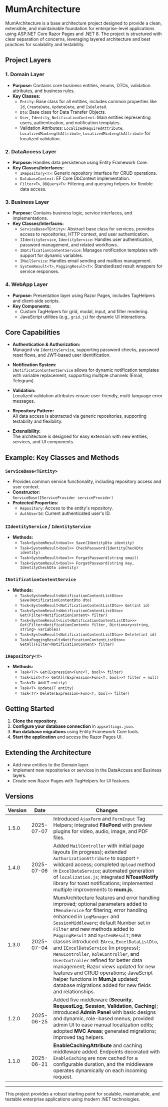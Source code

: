 # MumArchitecture

MumArchitecture is a base architecture project designed to provide a clean, extensible, and maintainable foundation for enterprise-level applications using ASP.NET Core Razor Pages and .NET 8. The project is structured with clear separation of concerns, leveraging layered architecture and best practices for scalability and testability.

## Project Layers

### 1. **Domain Layer**
- **Purpose:** Contains core business entities, enums, DTOs, validation attributes, and business rules.
- **Key Classes:**
  - `Entity`: Base class for all entities, includes common properties like `Id`, `CreateDate`, `UpdateDate`, and `IsDeleted`.
  - `Dto`: Base class for Data Transfer Objects.
  - `User`, `Identity`, `NotificationContent`: Main entities representing users, authentication, and notification templates.
  - Validation Attributes: `LocalizedRequiredAttribute`, `LocalizedMaxLengthAttribute`, `LocalizedMinLengthAttribute` for localized validation.

### 2. **DataAccess Layer**
- **Purpose:** Handles data persistence using Entity Framework Core.
- **Key Classes/Interfaces:**
  - `IRepository<T>`: Generic repository interface for CRUD operations.
  - `DatabaseContext`: EF Core DbContext implementation.
  - `Filter<T>`, `DBQuery<T>`: Filtering and querying helpers for flexible data access.

### 3. **Business Layer**
- **Purpose:** Contains business logic, service interfaces, and implementations.
- **Key Classes/Interfaces:**
  - `ServiceBase<TEntity>`: Abstract base class for services, provides access to repositories, HTTP context, and user authentication.
  - `IIdentityService`, `IdentityService`: Handles user authentication, password management, and related workflows.
  - `INotificationContentService`: Manages notification templates with support for dynamic variables.
  - `IMailService`: Handles email sending and mailbox management.
  - `SystemResult<T>`, `PaggingResult<T>`: Standardized result wrappers for service responses.

### 4. **WebApp Layer**
- **Purpose:** Presentation layer using Razor Pages, includes TagHelpers and client-side scripts.
- **Key Components:**
  - Custom TagHelpers for grid, modal, input, and filter rendering.
  - JavaScript utilities (e.g., `grid.js`) for dynamic UI interactions.

## Core Capabilities

- **Authentication & Authorization:**  
  Managed via `IdentityService`, supporting password checks, password reset flows, and JWT-based user identification.

- **Notification System:**  
  `INotificationContentService` allows for dynamic notification templates with variable replacement, supporting multiple channels (Email, Telegram).

- **Validation:**  
  Localized validation attributes ensure user-friendly, multi-language error messages.

- **Repository Pattern:**  
  All data access is abstracted via generic repositories, supporting testability and flexibility.

- **Extensibility:**  
  The architecture is designed for easy extension with new entities, services, and UI components.

## Example: Key Classes and Methods

### `ServiceBase<TEntity>`
- Provides common service functionality, including repository access and user context.
- **Constructor:**  
  `ServiceBase(IServiceProvider serviceProvider)`
- **Protected Properties:**  
  - `Repository`: Access to the entity's repository.
  - `AuthUserId`: Current authenticated user's ID.

### `IIdentityService` / `IdentityService`
- **Methods:**
  - `Task<SystemResult<bool>> Save(IdentityDto identity)`
  - `Task<SystemResult<bool>> CheckPassword(IdentityCheckDto identity)`
  - `Task<SystemResult<bool>> ForgatPassword(string email)`
  - `Task<SystemResult<bool>> ForgatPassword(string key, IdentityCheckDto identity)`

### `INotificationContentService`
- **Methods:**
  - `Task<SystemResult<NotificationContentListDto>> Save(NotificationContentDto dto)`
  - `Task<SystemResult<NotificationContentListDto>> Get(int id)`
  - `Task<SystemResult<NotificationContentListDto>> Get(Filter<NotificationContent> filter)`
  - `Task<SystemResult<List<NotificationContentListDto>>> Get(Filter<NotificationContent> filter, Dictionary<string, string> variables)`
  - `Task<SystemResult<NotificationContentListDto>> Delete(int id)`
  - `Task<PaggingResult<NotificationContentListDto>> GetAll(Filter<NotificationContent> filter)`

### `IRepository<T>`
- **Methods:**
  - `Task<T?> Get(Expression<Func<T, bool>> filter)`
  - `Task<List<T>> GetAll(Expression<Func<T, bool>>? filter = null)`
  - `Task<T> Add(T entity)`
  - `Task<T> Update(T entity)`
  - `Task<T?> Delete(Expression<Func<T, bool>> filter)`

## Getting Started

1. **Clone the repository.**
2. **Configure your database connection** in `appsettings.json`.
3. **Run database migrations** using Entity Framework Core tools.
4. **Start the application** and access the Razor Pages UI.

## Extending the Architecture

- Add new entities to the Domain layer.
- Implement new repositories or services in the DataAccess and Business layers.
- Create new Razor Pages with TagHelpers for UI features.

  
## Versions

| Version | Date       | Changes |
|---------|------------|---------|
| 1.5.0   | 2025-07-07 | Introduced `AjaxForm` and `FormInput` Tag Helpers; integrated **FilePond** with preview plugins for video, audio, image, and PDF files. |
| 1.4.0   | 2025-07-06 | Added `MailController` with initial page layouts (in progress); extended `AuthorizationAttribute` to support `*` wildcard access; completed `Upload` method in `ExcelDataService`; automated generation of `localization.js`; integrated **NToastNotify** library for toast notifications; implemented multiple improvements to **mum.js**. |
| 1.3.0   | 2025-07-04 | MumArchitecture features and error handling improved; optional parameters added to `IMenuService` for filtering; error handling enhanced in `LogManager` and `SessionMiddleware`; default Number set in `Filter` and new methods added to `PaggingResult` and `SystemResult`; new classes introduced: `EArea`, `ExcelDataListDto`, and `IExcelDataService` (in progress); `MenuController`, `RoleController`, and `UserController` refined for better data management; Razor views updated for new features and CRUD operations; JavaScript helper functions in **Mum.js** updated; database migrations added for new fields and relationships. |
| 1.2.0   | 2025-06-25 | Added five middleware (**Security**, **RequestLog**, **Session**, **Validation**, **Caching**); introduced **Admin Panel** with basic designs and dynamic, role-based menus; provided admin UI to ease manual localization edits; adopted **MVC Areas**; generated migrations; improved tag helpers. |
| 1.1.0   | 2025-06-21 | **EnableCachingAttribute** and caching middleware added. Endpoints decorated with `EnableCaching` are now cached for a configurable duration, and the middleware operates dynamically on each incoming request. |

---


This project provides a robust starting point for scalable, maintainable, and testable enterprise applications using modern .NET technologies.
